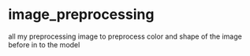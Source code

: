 # image_preprocessing
all my preprocessing image to preprocess color and shape of the image before in to the model
